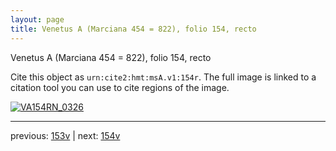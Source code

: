 ```yaml
---
layout: page
title: Venetus A (Marciana 454 = 822), folio 154, recto
---
```


Venetus A (Marciana 454 = 822), folio 154, recto

Cite this object as `urn:cite2:hmt:msA.v1:154r`.  The full image is linked to a citation tool you can use to cite regions of the image.

[![VA154RN_0326](http://www.homermultitext.org/iipsrv?IIIF=/project/homer/pyramidal/deepzoom/hmt/vaimg/2017a/VA154RN_0326.tif/full/800,/0/default.jpg)](http://www.homermultitext.org/ict2/?urn=urn:cite2:hmt:vaimg.2017a:VA154RN_0326) 

---

previous:  [153v](../153v/) | next: [154v](../154v/)